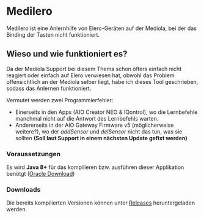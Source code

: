 # Medilero

Medilero ist eine Anlernhilfe von Elero-Geräten auf der Mediola, bei der das Binding der Tasten nicht funktioniert.

## Wieso und wie funktioniert es?

Da der Mediola Support bei diesem Thema schon öfters einfach nicht reagiert oder einfach auf Elero verwiesen hat, obwohl das Problem offensichtlich an der Mediola selber liegt, habe ich dieses Tool geschrieben, sodass das Anlernen funktioniert.

Vermutet werden zwei Programmierfehler:
* Einerseits in den Apps (AIO Creator NEO & IQontrol), wo die Lernbefehle manchmal nicht auf die Antwort des Lernbefehls warten.
* Andererseits in der AIO Gateway Firmware v5 (möglicherweise weitere?), wo der *addSensor* und *delSensor* nicht das tun, was sie sollten **(Soll laut Support in einem nächsten Update gefixt werden)**

### Voraussetzungen

Es wird **Java 8+** für das kompilieren bzw. ausführen dieser Applikation benötgt ([Oracle Download](https://www.oracle.com/technetwork/java/javase/downloads/jre8-downloads-2133155.html))

### Downloads

Die bereits kompilierten Versionen können unter [Releases](https://github.com/dakralex/Medilero/releases) heruntergeladen werden.
